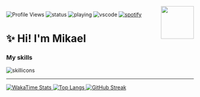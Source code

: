 
<img align="right" height="88px" src="https://github.com/user-attachments/assets/2e4c593f-5dee-4584-b04e-95c886dda9ce">

![Profile Views](https://komarev.com/ghpvc/?username=kaillr)
![status](https://api.statusbadges.me/badge/status/307946781373759488?simple=true)
![playing](https://api.statusbadges.me/badge/playing/307946781373759488)
![vscode](https://api.statusbadges.me/badge/vscode/307946781373759488)
[![spotify](https://api.statusbadges.me/badge/spotify/307946781373759488)](https://api.statusbadges.me/openspotify/307946781373759488)

# ✨ Hi! I'm Mikael


### My skills
<picture>
    <source media="(prefers-color-scheme: dark)" srcset="https://skillicons.dev/icons?i=nodejs%2Creact%2Cvite%2Cjs%2Cts%2Chtml%2Ccss%2Ctailwind%2Csass%2Cmd%2Cmysql%2Cgit%2Cgithub%2Cgithubactions%2Cnginx%2Ccloudflare%2Cpy%2Craspberrypi%2Clinux%2Cvscode%2Cfigma%2Cps%2Cai%2Cpr%2Cae%2Cxd&perline=15&theme=dark">
    <source media="(prefers-color-scheme: light)" srcset="https://skillicons.dev/icons?i=nodejs%2Creact%2Cvite%2Cjs%2Cts%2Chtml%2Ccss%2Ctailwind%2Csass%2Cmd%2Cmysql%2Cgit%2Cgithub%2Cgithubactions%2Cnginx%2Ccloudflare%2Cpy%2Craspberrypi%2Clinux%2Cvscode%2Cfigma%2Cps%2Cai%2Cpr%2Cae%2Cxd&perline=15&theme=light">
    <img alt="skillicons">
</picture>

---

<a href="https://wakatime.com/@Kailler">
    <picture>
        <source media="(prefers-color-scheme: dark)" srcset="https://github-readme-stats.vercel.app/api/wakatime?username=Kailler&theme=dark">
        <source media="(prefers-color-scheme: light)" srcset="https://github-readme-stats.vercel.app/api/wakatime?username=Kailler&theme=light">
        <img alt="WakaTime Stats">
    </picture>
</a>

<a href="https://github-readme-stats.vercel.app/api/top-langs/?username=kaillr&layout=compact&theme=dark">
    <picture>
        <source media="(prefers-color-scheme: dark)" srcset="https://github-readme-stats.vercel.app/api/top-langs/?username=kaillr&layout=compact&theme=dark">
        <source media="(prefers-color-scheme: light)" srcset="https://github-readme-stats.vercel.app/api/top-langs/?username=kaillr&layout=compact&theme=light">
        <img alt="Top Langs">
    </picture>
</a>

<a href="https://git.io/streak-stats">
    <picture>
        <source media="(prefers-color-scheme: dark)" srcset="https://streak-stats.demolab.com/?user=kaillr&theme=dark">
        <source media="(prefers-color-scheme: light)" srcset="https://streak-stats.demolab.com/?user=kaillr&theme=light">
        <img alt="GitHub Streak">
    </picture>
</a>
